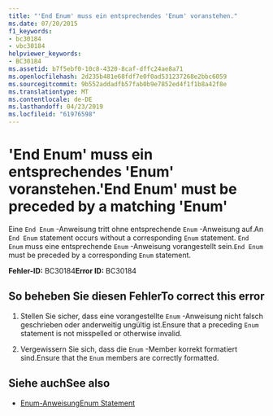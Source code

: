 ```yaml
---
title: "'End Enum' muss ein entsprechendes 'Enum' voranstehen."
ms.date: 07/20/2015
f1_keywords:
- bc30184
- vbc30184
helpviewer_keywords:
- BC30184
ms.assetid: b7f5ebf0-10c8-4320-8caf-dffc24ae8a71
ms.openlocfilehash: 2d235b481e68fdf7e0f0ad531237268e2bbc6059
ms.sourcegitcommit: 9b552addadfb57fab0b9e7852ed4f1f1b8a42f8e
ms.translationtype: MT
ms.contentlocale: de-DE
ms.lasthandoff: 04/23/2019
ms.locfileid: "61976598"
---
```

# <a name="end-enum-must-be-preceded-by-a-matching-enum"></a><span data-ttu-id="96def-102">'End Enum' muss ein entsprechendes 'Enum' voranstehen.</span><span class="sxs-lookup"><span data-stu-id="96def-102">'End Enum' must be preceded by a matching 'Enum'</span></span>
<span data-ttu-id="96def-103">Eine `End Enum` -Anweisung tritt ohne entsprechende `Enum` -Anweisung auf.</span><span class="sxs-lookup"><span data-stu-id="96def-103">An `End Enum` statement occurs without a corresponding `Enum` statement.</span></span> <span data-ttu-id="96def-104">`End Enum` muss eine entsprechende `Enum` -Anweisung vorangestellt sein.</span><span class="sxs-lookup"><span data-stu-id="96def-104">`End Enum` must be preceded by a corresponding `Enum` statement.</span></span>  
  
 <span data-ttu-id="96def-105">**Fehler-ID:** BC30184</span><span class="sxs-lookup"><span data-stu-id="96def-105">**Error ID:** BC30184</span></span>  
  
## <a name="to-correct-this-error"></a><span data-ttu-id="96def-106">So beheben Sie diesen Fehler</span><span class="sxs-lookup"><span data-stu-id="96def-106">To correct this error</span></span>  
  
1. <span data-ttu-id="96def-107">Stellen Sie sicher, dass eine vorangestellte `Enum` -Anweisung nicht falsch geschrieben oder anderweitig ungültig ist.</span><span class="sxs-lookup"><span data-stu-id="96def-107">Ensure that a preceding `Enum` statement is not misspelled or otherwise invalid.</span></span>  
  
2. <span data-ttu-id="96def-108">Vergewissern Sie sich, dass die `Enum` -Member korrekt formatiert sind.</span><span class="sxs-lookup"><span data-stu-id="96def-108">Ensure that the `Enum` members are correctly formatted.</span></span>  
  
## <a name="see-also"></a><span data-ttu-id="96def-109">Siehe auch</span><span class="sxs-lookup"><span data-stu-id="96def-109">See also</span></span>

- [<span data-ttu-id="96def-110">Enum-Anweisung</span><span class="sxs-lookup"><span data-stu-id="96def-110">Enum Statement</span></span>](../../visual-basic/language-reference/statements/enum-statement.md)
